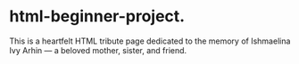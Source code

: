 # html-beginner-project.
This is a heartfelt HTML tribute page dedicated to the memory of Ishmaelina Ivy Arhin — a beloved mother, sister, and friend. 

